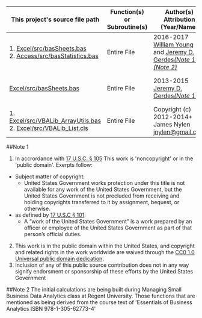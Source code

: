 |This project's source file path|Function(s) or Subroutine(s)|Author(s) Attribution (Year/Name)|[Licence.md](Licence.md) Number/Title|
|---|---|---|---|
|1. [Excel/src/basSheets.bas](Excel/src/basStatistics.bas)<br>2. [Access/src/basStatistics.bas](Access/src/basStatistics.bas)|Entire File|2016-2017 [William Young](mailto:wmyoung708@gmail.com) and [Jeremy D. Gerdes](mailto:jeremy.gerdes@navy.mil)*[(Note 1)](NOTICE.md#note-1)* *[(Note 2)](NOTICE.md#note-2)* |[1: Public Domain Dedication CC0 1.0] (LICENSE.md#attribution-license-1)|
|[Excel/src/basSheets.bas](Excel/src/basSheets.bas)|Entire File|2013-2015 [Jeremy D. Gerdes](mailto:jeremy.gerdes@navy.mil)*[(Note 1)](Notice.md#Note-1)* |[1: Public Domain Dedication CC0 1.0] (LICENSE.md#attribution-license-1)|
|1. [Excel/src/VBALib_ArrayUtils.bas](Excel/src/VBALib_ArrayUtils.bas)<br>2. [Excel/src/VBALib_List.cls](Excel/src/VBALib_List.cls)  |Entire File|Copyright (c) 2012-2014+ James Nylen <jnylen@gmail.com>|[2:The MIT License (MIT)](LICENSE.md#attribution-license-2)|

##Note 1
1. In accrordance with [17 U.S.C. § 105](https://www.copyright.gov/title17/92chap1.html#105) This work is 'noncopyright' or in the 'public domain'. Exerpts follow:
  * Subject matter of copyright: 
    * United States Government works protection under this title is not available for any work of the United States Government, but the United States Government is not precluded from receiving and holding copyrights transferred to it by assignment, bequest, or otherwise.
  * as defined by [17 U.S.C § 101](https://www.copyright.gov/title17/92chap1.html#101):
    * A “work of the United States Government” is a work prepared by an officer or employee of the United States Government as part of that person’s official duties.
2. This work is in the public domain within the United States, and copyright and related rights in the work worldwide are waived through the [CC0 1.0 Universal public domain dedication](https://creativecommons.org/publicdomain/zero/1.0/).
3. Inclusion of any of this public source contribution does not in any way signify endorsment or sponsorship of these efforts by the United States Government

##Note 2
The initial calculations are being built during Managing Small Business Data Analytics class at Regent University. Those functions that are mentioned as being derived from the course text of 'Essentials of Business Analytics ISBN 978-1-305-62773-4' 
